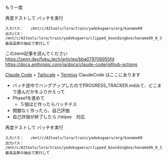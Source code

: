 もう一度

再度テストして
バッチを実行
```
入力パス：   /mnt/c/AItools/lora/train/yadokugaeru/org/kaname09
出力パス：   /mnt/c/AItools/lora/train/yadokugaeru/clipped_boundingbox/kaname09_0_3_3
最高品質の抽出で実行して
```



このzenn記事を読んでください
https://zenn.dev/fuku_tech/articles/bba079706955fd
https://docs.anthropic.com/ja/docs/claude-code/github-actions

[Claude Code](https://docs.anthropic.com/ja/docs/claude-code/overview) + [Tailscale](https://tailscale.com/) + [Termius](https://termius.com/index.html)
ClaudeCode はここにあります

* バッチ途中でハングアップしたのでPROGRESS_TRACKER.mdみて、どこまで進んだかをふりかえって
* Phase1を進めて
	* ５個ほど作ったらバッチテス
* 問題なく作ったら、自己評価
* 自己評価が終了したら /relase　対応



再度テストして
バッチを実行
```
入力パス：   /mnt/c/AItools/lora/train/yadokugaeru/org/kaname09
出力パス：   /mnt/c/AItools/lora/train/yadokugaeru/clipped_boundingbox/kaname09_0_3_4
最高品質の抽出で実行して
```
